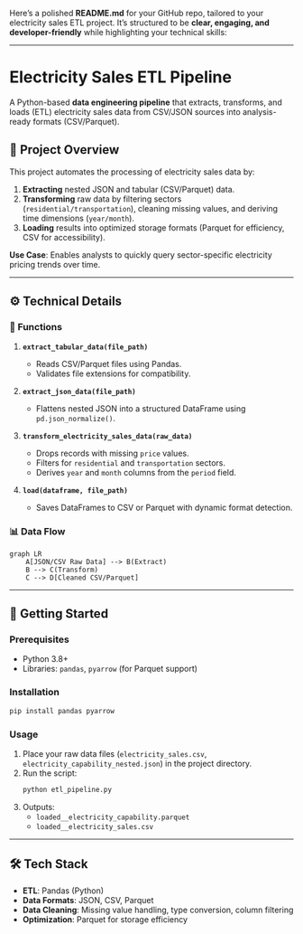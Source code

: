 Here’s a polished **README.md** for your GitHub repo, tailored to your electricity sales ETL project. It’s structured to be **clear, engaging, and developer-friendly** while highlighting your technical skills:

---

# **Electricity Sales ETL Pipeline**  

A Python-based **data engineering pipeline** that extracts, transforms, and loads (ETL) electricity sales data from CSV/JSON sources into analysis-ready formats (CSV/Parquet).  

## **📌 Project Overview**  
This project automates the processing of electricity sales data by:  
1. **Extracting** nested JSON and tabular (CSV/Parquet) data.  
2. **Transforming** raw data by filtering sectors (`residential/transportation`), cleaning missing values, and deriving time dimensions (`year/month`).  
3. **Loading** results into optimized storage formats (Parquet for efficiency, CSV for accessibility).  

**Use Case**: Enables analysts to quickly query sector-specific electricity pricing trends over time.  

---

## **⚙️ Technical Details**  

### **🔧 Functions**  
1. **`extract_tabular_data(file_path)`**  
   - Reads CSV/Parquet files using Pandas.  
   - Validates file extensions for compatibility.  

2. **`extract_json_data(file_path)`**  
   - Flattens nested JSON into a structured DataFrame using `pd.json_normalize()`.  

3. **`transform_electricity_sales_data(raw_data)`**  
   - Drops records with missing `price` values.  
   - Filters for `residential` and `transportation` sectors.  
   - Derives `year` and `month` columns from the `period` field.  

4. **`load(dataframe, file_path)`**  
   - Saves DataFrames to CSV or Parquet with dynamic format detection.  

### **📊 Data Flow**  
```mermaid
graph LR
    A[JSON/CSV Raw Data] --> B(Extract)
    B --> C(Transform)
    C --> D[Cleaned CSV/Parquet]
```

---

## **🚀 Getting Started**  

### **Prerequisites**  
- Python 3.8+  
- Libraries: `pandas`, `pyarrow` (for Parquet support)  

### **Installation**  
```bash
pip install pandas pyarrow
```

### **Usage**  
1. Place your raw data files (`electricity_sales.csv`, `electricity_capability_nested.json`) in the project directory.  
2. Run the script:  
   ```python
   python etl_pipeline.py
   ```
3. Outputs:  
   - `loaded__electricity_capability.parquet`  
   - `loaded__electricity_sales.csv`  

---

## **🛠️ Tech Stack**  
- **ETL**: Pandas (Python)  
- **Data Formats**: JSON, CSV, Parquet  
- **Data Cleaning**: Missing value handling, type conversion, column filtering  
- **Optimization**: Parquet for storage efficiency  
